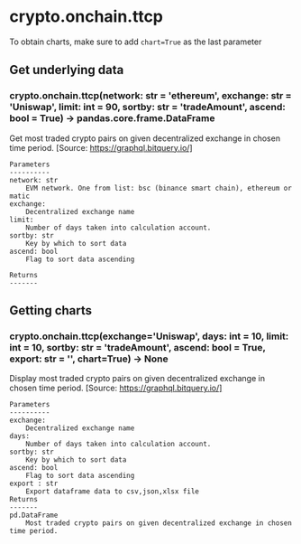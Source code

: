 # crypto.onchain.ttcp

To obtain charts, make sure to add `chart=True` as the last parameter

## Get underlying data 
### crypto.onchain.ttcp(network: str = 'ethereum', exchange: str = 'Uniswap', limit: int = 90, sortby: str = 'tradeAmount', ascend: bool = True) -> pandas.core.frame.DataFrame

Get most traded crypto pairs on given decentralized exchange in chosen time period.
    [Source: https://graphql.bitquery.io/]

    Parameters
    ----------
    network: str
        EVM network. One from list: bsc (binance smart chain), ethereum or matic
    exchange:
        Decentralized exchange name
    limit:
        Number of days taken into calculation account.
    sortby: str
        Key by which to sort data
    ascend: bool
        Flag to sort data ascending

    Returns
    -------


## Getting charts 
### crypto.onchain.ttcp(exchange='Uniswap', days: int = 10, limit: int = 10, sortby: str = 'tradeAmount', ascend: bool = True, export: str = '', chart=True) -> None

Display most traded crypto pairs on given decentralized exchange in chosen time period.
     [Source: https://graphql.bitquery.io/]

    Parameters
    ----------
    exchange:
        Decentralized exchange name
    days:
        Number of days taken into calculation account.
    sortby: str
        Key by which to sort data
    ascend: bool
        Flag to sort data ascending
    export : str
        Export dataframe data to csv,json,xlsx file
    Returns
    -------
    pd.DataFrame
        Most traded crypto pairs on given decentralized exchange in chosen time period.
